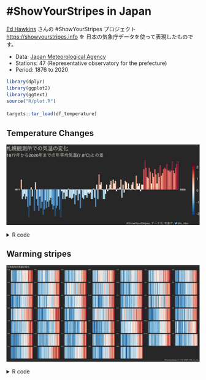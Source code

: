 
<!-- README.md is generated from README.Rmd. Please edit that file -->

# \#ShowYourStripes in Japan

[Ed Hawkins](https://twitter.com/ed_hawkins) さんの \#ShowYourStripes
プロジェクト <https://showyourstripes.info> を
日本の気象庁データを使って表現したものです。

-   Data: [Japan Meteorological
    Agency](http://www.jma.go.jp/jma/index.html)
-   Stations: 47 (Representative observatory for the prefecture)
-   Period: 1876 to 2020

``` r
library(dplyr)
library(ggplot2)
library(ggtext)
source("R/plot.R")

targets::tar_load(df_temperature)
```

## Temperature Changes

![](figures/output.gif)

<details>
<summary>
R code
</summary>

``` r
df_temperature$block_no %>%
  unique() %>%
  purrr::walk(
    function(.x) {
      # png(glue::glue("figures/block_no{.x}.png"),
      #     width = 1200,
      #     height = 550,
      #     res = 320)
      df_temperature %>%
        filter(block_no == .x) %>%
        plot_temperature_changes()
      # dev.off()
      ggsave(glue::glue("figures/block_no{.x}.png"),
             width = 1200,
             height = 500,
             units = "px",
             dpi = 320)
    }
)
```

</details>

## Warming stripes

![](figures/panel.png)

<details>
<summary>
R code
</summary>

``` r
df_temperature$block_no %>%
  unique() %>%
  purrr::walk(
    function(.x) {
      df_temperature %>%
        filter(block_no == .x) %>%
        filter(!is.na(value), is.na(note)) %>%
        plot_warming_stripes()
      ggsave(glue::glue("figures/stripes_block_no{.x}.png"),
             width = 1200,
             height = 500,
             units = "px",
             dpi = 320)
    }
  )
```

``` r
tile_output <- function(block_no) {
  block_no %>%
    purrr::map(
      ~ df_temperature %>%
        filter(block_no == .x) %>%
        .plot_warming_stripes() +
        labs(tag = df_temperature %>%
               filter(block_no == .x) %>%
               pull(station_name) %>%
               .[1])) %>%
    patchwork::wrap_plots() +
    patchwork::plot_layout(ncol = 7) +
    patchwork::plot_annotation(theme = theme(text = element_text(colour = "#FFFFEE",
                                                                 family = "TsukuARdGothic-Regular"),
                                            plot.background = element_rect(fill = "#272728",
                                                                           colour = "transparent"),
                                             panel.border = element_blank()),
                               title = "日本各地の気温の変化",
                               caption = "#ShowYourStripes, データ元: 気象庁, 作成: @u_ribo")
}
tile_output(df_temperature$block_no %>%
              unique())
ggsave(here::here("figures/panel.png"), width = 16, height = 8, dpi = 300)
```

</details>
